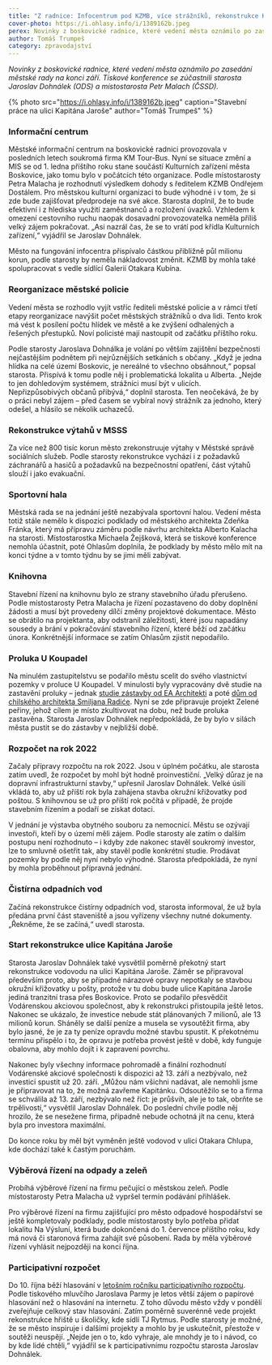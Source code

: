 ```yaml
---
title: "Z radnice: Infocentrum pod KZMB, více strážníků, rekonstrukce Kapitánky"
cover-photo: https://i.ohlasy.info/i/1389162b.jpeg
perex: Novinky z boskovické radnice, které vedení města oznámilo po zasedání městské rady na konci září.
author: Tomáš Trumpeš
category: zpravodajství
---
```


*Novinky z boskovické radnice, které vedení města oznámilo po zasedání městské rady na konci září. Tiskové konference se zúčastnili starosta Jaroslav Dohnálek (ODS) a místostarosta Petr Malach (ČSSD).*

{% photo src="https://i.ohlasy.info/i/1389162b.jpeg" caption="Stavební práce na ulici Kapitána Jaroše" author="Tomáš Trumpeš" %}

### Informační centrum

Městské informační centrum na boskovické radnici provozovala v posledních letech soukromá firma KM Tour-Bus. Nyní se situace změní a MIS se od 1. ledna příštího roku stane součástí Kulturních zařízení města Boskovice, jako tomu bylo v počátcích této organizace. Podle místostarosty Petra Malacha je rozhodnutí výsledkem dohody s ředitelem KZMB Ondřejem Dostálem. Pro městskou kulturní organizaci to bude výhodné i v tom, že si zde bude zajišťovat předprodeje na své akce. Starosta doplnil, že to bude efektivní i z hlediska využití zaměstnanců a rozložení úvazků. Vzhledem k omezení cestovního ruchu naopak dosavadní provozovatelka neměla příliš velký zájem pokračovat. „Asi nazrál čas, že se to vrátí pod křídla Kulturních zařízení,“ vyjádřil se Jaroslav Dohnálek.

Město na fungování infocentra přispívalo částkou přibližně půl milionu korun, podle starosty by neměla nákladovost změnit. KZMB by mohla také spolupracovat s vedle sídlící Galerií Otakara Kubína.

### Reorganizace městské policie

Vedení města se rozhodlo vyjít vstříc řediteli městské policie a v rámci třetí etapy reorganizace navýšit počet městských strážníků o dva lidi. Tento krok má vést k posílení počtu hlídek ve městě a ke zvýšení odhalených a řešených přestupků. Noví policisté mají nastoupit od začátku příštího roku. 

Podle starosty Jaroslava Dohnálka je volání po větším zajištění bezpečnosti nejčastějším podnětem při nejrůznějších setkáních s občany. „Když je jedna hlídka na celé území Boskovic, je nereálné to všechno obsáhnout,“ popsal starosta. Přispívá k tomu podle něj i problematická lokalita u Alberta. „Nejde to jen dohledovým systémem, strážníci musí být v ulicích. Nepřizpůsobivých občanů přibývá,“ doplnil starosta. Ten neočekává, že by o práci nebyl zájem – před časem se vybíral nový strážník za jednoho, který odešel, a hlásilo se několik uchazečů.

### Rekonstrukce výtahů v MSSS

Za více než 800 tisíc korun město zrekonstruuje výtahy v Městské správě sociálních služeb. Podle starosty rekonstrukce vychází i z požadavků záchranářů a hasičů a požadavků na bezpečnostní opatření, část výtahů slouží i jako evakuační.

### Sportovní hala

Městská rada se na jednání ještě nezabývala sportovní halou. Vedení města totiž stále nemělo k dispozici podklady od městského architekta Zdeňka Fránka, který má přípravu záměru podle návrhu architekta Alberto Kalacha na starosti. Místostarostka Michaela Žejšková, která se tiskové konference nemohla účastnit, poté Ohlasům doplnila, že podklady by město mělo mít na konci týdne a v tomto týdnu by se jimi měli zabývat.

### Knihovna

Stavební řízení na knihovnu bylo ze strany stavebního úřadu přerušeno. Podle místostarosty Petra Malacha je řízení pozastaveno do doby doplnění žádosti a musí být provedeny dílčí změny projektové dokumentace. Město se obrátilo na projektanta, aby odstranil záležitosti, které jsou napadány sousedy a brání v pokračování stavebního řízení, které běží od začátku února. Konkrétnější informace se zatím Ohlasům zjistit nepodařilo. 

### Proluka U Koupadel

Na minulém zastupitelstvu se podařilo městu scelit do svého vlastnictví pozemky v proluce U Koupadel. V minulosti byly vypracovány dvě studie na zastavění proluky – jednak [studie zástavby od EA Architekti](https://www.boskovice.cz/assets/File.ashx?id_org=832&id_dokumenty=29917) a poté [dům od chilského architekta Smiljana Radiće](https://ohlasy.info/clanky/2019/04/radicova-koupadla.html). Nyní se zde připravuje projekt Zelené peřiny, jehož cílem je místo zkultivovat na dobu, než bude proluka zastavěna. Starosta Jaroslav Dohnálek nepředpokládá, že by bylo v silách města pustit se do zástavby v nejbližší době.

### Rozpočet na rok 2022

Začaly přípravy rozpočtu na rok 2022. Jsou v úplném počátku, ale starosta zatím uvedl, že rozpočet by mohl být hodně proinvestiční. „Velký důraz je na dopravní infrastrukturní stavby,“ upřesnil Jaroslav Dohnálek. Velké úsilí vkládá to, aby už příští rok byla zahájena stavba okružní křižovatky pod poštou. S knihovnou se už pro příští rok počítá v případě, že projde stavebním řízením a podaří se získat dotaci.

V jednání je výstavba obytného souboru za nemocnicí. Městu se ozývají investoři, kteří by o území měli zájem. Podle starosty ale zatím o dalším postupu není rozhodnuto – i kdyby zde nakonec stavěl soukromý investor, lze to smluvně ošetřit tak, aby stavěl podle konkrétní studie. Prodávat pozemky by podle něj nyní nebylo výhodné. Starosta předpokládá, že nyní by mohla proběhnout přípravná jednání.

### Čistírna odpadních vod

Začíná rekonstrukce čistírny odpadních vod, starosta informoval, že už byla předána první část staveniště a jsou vyřízeny všechny nutné dokumenty. „Řekněme, že se začíná,“ uvedl starosta.

### Start rekonstrukce ulice Kapitána Jaroše

Starosta Jaroslav Dohnálek také vysvětlil poměrně překotný start rekonstrukce vodovodu na ulici Kapitána Jaroše. Záměr se připravoval především proto, aby se případné nárazové opravy nepotkaly se stavbou okružní křižovatky u pošty, protože v tu dobu bude ulice Kapitána Jaroše jediná tranzitní trasa přes Boskovice. Proto se podařilo přesvědčit Vodárenskou akciovou společnost, aby k rekonstrukci přistoupila ještě letos. Nakonec se ukázalo, že investice nebude stát plánovaných 7 milionů, ale 13 milionů korun. Sháněly se další peníze a musela se vysoutěžit firma, aby bylo jasné, že je za ty peníze opravdu možné stavbu spustit. K překotnému termínu přispělo i to, že opravu je potřeba provést ještě v době, kdy funguje obalovna, aby mohlo dojít i k zapravení povrchu.

Nakonec byly všechny informace pohromadě a finální rozhodnutí Vodárenské akciové společnosti k dispozici až 13. září a nezbývalo, než investici spustit už 20. září. „Můžou nám všichni nadávat, ale nemohli jsme je připravovat na to, že možná zavřeme Kapitánku. Odsoutěžilo se to a firma se schválila až 13. září, nezbývalo než říct: je průšvih, ale je to tak, obrňte se trpělivostí,“ vysvětlil Jaroslav Dohnálek. Do poslední chvíle podle něj hrozilo, že se nesežene firma, případně nebude ochotná jít na cenu, která byla pro investora maximální.

Do konce roku by měl být vyměněn ještě vodovod v ulici Otakara Chlupa, kde dochází také k častým poruchám.

### Výběrová řízení na odpady a zeleň

Probíhá výběrové řízení na firmu pečující o městskou zeleň. Podle místostarosty Petra Malacha už vypršel termín podávání přihlášek. 

Pro výběrové řízení na firmu zajišťující pro město odpadové hospodářství se ještě kompletovaly podklady, podle místostarosty bylo potřeba přidat lokalitu Na Výsluní, která bude dokončená do 1. července příštího roku, kdy má nová či staronová firma zahájit své působení. Rada by měla výběrové řízení vyhlásit nejpozději na konci října.

### Participativní rozpočet

Do 10. října běží hlasování v [letošním ročníku participativního rozpočtu](https://boskovice.pincity.cz/participativni-rozpocet/2021). Podle tiskového mluvčího Jaroslava Parmy je letos větší zájem o papírové hlasování než o hlasování na internetu. Z toho důvodu město vždy v pondělí zveřejňuje celkový stav hlasování. Zatím poměrně suverénně vede projekt rekonstrukce hřiště u školičky, kde sídlí TJ Rytmus. Podle starosty je možné, že se město inspiruje i dalšími projekty a mohlo by je uskutečnit, přestože v soutěži neuspějí. „Nejde jen o to, kdo vyhraje, ale mnohdy je to i návod, co by kde lidé chtěli,“ vyjádřil se k participativnímu rozpočtu starosta Jaroslav Dohnálek.
